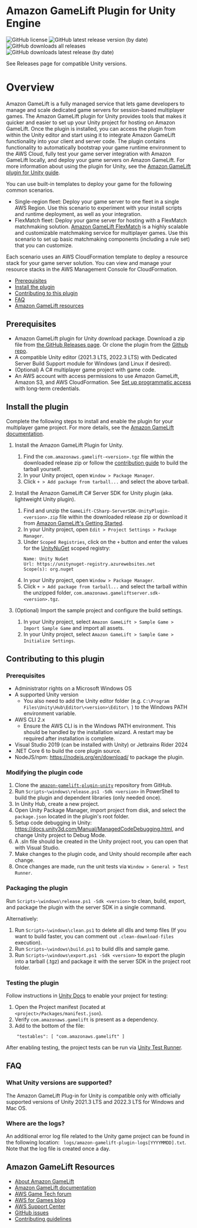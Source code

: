 # Amazon GameLift Plugin for Unity Engine

![GitHub license](https://img.shields.io/github/license/aws/amazon-gamelift-plugin-unity)
![GitHub latest release version (by date)](https://img.shields.io/github/v/release/aws/amazon-gamelift-plugin-unity)
![GitHub downloads all releases](https://img.shields.io/github/downloads/aws/amazon-gamelift-plugin-unity/total)
![GitHub downloads latest release (by date)](https://img.shields.io/github/downloads/aws/amazon-gamelift-plugin-unity/latest/total)

See Releases page for compatible Unity versions.

# Overview

Amazon GameLift is a fully managed service that lets game developers to manage and scale dedicated game servers for session-based multiplayer games. The Amazon GameLift plugin for Unity provides tools that makes it quicker and easier to set up your Unity project for hosting on Amazon GameLift. Once the plugin is installed, you can access the plugin from within the Unity editor and start using it to integrate Amazon GameLift functionality into your client and server code. The plugin contains functionality to automatically bootstrap your game runtime environment to the AWS Cloud, fully test your game server integration with Amazon GameLift locally, and deploy your game servers on Amazon GameLift. For more information about using the plugin for Unity, see the [Amazon GameLift plugin for Unity guide](https://docs.aws.amazon.com/gamelift/latest/developerguide/unity-plug-in.html).

You can use built-in templates to deploy your game for the following common scenarios. 
* Single-region fleet: Deploy your game server to one fleet in a single AWS Region. Use this scenario to experiment with your install scripts and runtime deployment, as well as your integration.
* FlexMatch fleet: Deploy your game server for hosting with a FlexMatch matchmaking solution. [Amazon GameLift FlexMatch](https://docs.aws.amazon.com/gamelift/latest/flexmatchguide/match-intro.html) is a highly scalable and customizable matchmaking service for multiplayer games. Use this scenario to set up basic matchmaking components (including a rule set) that you can customize.

Each scenario uses an AWS CloudFormation template to deploy a resource stack for your game server solution. You can view and manage your resource stacks in the AWS Management Console for CloudFormation.

- [Prerequisites](#prerequisites)
- [Install the plugin](#install-the-plugin)
- [Contributing to this plugin](#contributing-to-this-plugin)
- [FAQ](#faq)
- [Amazon GameLift resources](#amazon-gamelift-resources)

## Prerequisites

* Amazon GameLift plugin for Unity download package. Download a zip file from [the GitHub Releases page](https://github.com/aws/amazon-gamelift-plugin-unity/releases). Or clone the plugin from the [Github repo](https://github.com/aws/amazon-gamelift-plugin-unity).
* A compatible Unity editor (2021.3 LTS, 2022.3 LTS) with Dedicated Server Build Support module for Windows (and Linux if desired).
* (Optional) A C# multiplayer game project with game code.
* An AWS account with access permissions to use Amazon GameLift, Amazon S3, and AWS CloudFormation. See [Set up programmatic access](https://docs.aws.amazon.com/gamelift/latest/developerguide/setting-up-aws-login.html) with long-term credentials.

## Install the plugin

Complete the following steps to install and enable the plugin for your multiplayer game project. For more details, see the [Amazon GameLift documentation](https://docs.aws.amazon.com/gamelift/latest/developerguide/unity-plug-in-install.html).

1. Install the Amazon GameLift Plugin for Unity.
    1. Find the `com.amazonaws.gamelift-<version>.tgz` file within the downloaded release zip or follow the [contribution guide](CONTRIBUTING.md) to build the tarball yourself.
    1. In your Unity project, open `Window > Package Manager`.
    1. Click `+ > Add package from tarball...` and select the above tarball.

1. Install the Amazon GameLift C# Server SDK for Unity plugin (aka. lightweight Unity plugin).
    1. Find and unzip the `GameLift-CSharp-ServerSDK-UnityPlugin-<version>.zip` file within the downloaded release zip or download it from [Amazon GameLift's Getting Started](https://aws.amazon.com/gamelift/getting-started/).
    1. In your Unity project, open `Edit > Project Settings > Package Manager`.
    1. Under `Scoped Registries`, click on the `+` button and enter the values for the [UnityNuGet](https://github.com/xoofx/UnityNuGet) scoped registry:
        ```
        Name: Unity NuGet
        Url: https://unitynuget-registry.azurewebsites.net
        Scope(s): org.nuget
        ```
    1. In your Unity project, open `Window > Package Manager`.
    1. Click `+ > Add package from tarball...` and select the tarball within the unzipped folder, `com.amazonaws.gameliftserver.sdk-<version>.tgz`.

1. (Optional) Import the sample project and configure the build settings.
    1. In your Unity project, select `Amazon GameLift > Sample Game > Import Sample Game` and import all assets.
    1. In your Unity project, select `Amazon GameLift > Sample Game > Initialize Settings`.

## Contributing to this plugin

### Prerequisites

* Administrator rights on a Microsoft Windows OS
* A supported Unity version
    * You also need to add the Unity editor folder (e.g. `C:\Program Files\Unity\Hub\Editor\<version>\Editor\ `) to the Windows PATH environment variable.
* AWS CLI 2.x
    * Ensure the AWS CLI is in the Windows PATH environment. This should be handled by the installation wizard. A restart may be required after installation is complete.
* Visual Studio 2019 (can be installed with Unity) or Jetbrains Rider 2024
* .NET Core 6 to build the core plugin source.
* NodeJS/npm: https://nodejs.org/en/download/ to package the plugin.

### Modifying the plugin code

1. Clone the [`amazon-gamelift-plugin-unity`](https://github.com/aws/amazon-gamelift-plugin-unity) repository from GitHub.
1. Run `Scripts~\windows\release.ps1 -Sdk <version>` in PowerShell to build the plugin and dependent libraries (only needed once).
1. In Unity Hub, create a new project.
1. Open Unity Package Manager, import project from disk, and select the `package.json` located in the plugin's root folder.
1. Setup code debugging in Unity: https://docs.unity3d.com/Manual/ManagedCodeDebugging.html, and change Unity project to Debug Mode.
1. A .sln file should be created in the Unity project root, you can open that with Visual Studio.
1. Make changes to the plugin code, and Unity should recompile after each change.
1. Once changes are made, run the unit tests via `Window > General > Test Runner`.

### Packaging the plugin

Run `Scripts~\windows\release.ps1 -Sdk <version>` to clean, build, export, and package the plugin with the server SDK in a single command.

Alternatively:
1. Run `Scripts~\windows\clean.ps1` to delete all dlls and temp files (If you want to build faster, you can comment out `.clean-download-files` execution).
1. Run `Scripts~\windows\build.ps1` to build dlls and sample game.
1. Run `Scripts~\windows\export.ps1 -Sdk <version>` to export the plugin into a tarball (.tgz) and package it with the server SDK in the project root folder.

### Testing the plugin

Follow instructions in [Unity Docs](https://docs.unity3d.com/Manual/cus-tests.html#tests) to enable your project for testing:
1. Open the Project manifest (located at `<project>/Packages/manifest.json`).
1. Verify `com.amazonaws.gamelift` is present as a dependency.
1. Add to the bottom of the file:

````
    "testables": [ "com.amazonaws.gamelift" ]
````

After enabling testing, the project tests can be run via [Unity Test Runner](https://docs.unity3d.com/2017.4/Documentation/Manual/testing-editortestsrunner.html).

## FAQ

### What Unity versions are supported?

The Amazon GameLift Plug-in for Unity is compatible only with officially supported versions of Unity 2021.3 LTS and 2022.3 LTS for Windows and Mac OS.

### Where are the logs?

An additional error log file related to the Unity game project can be found in the following location: `
logs/amazon-gamelift-plugin-logs[YYYYMMDD].txt`. Note that the log file is created once a day.

## Amazon GameLift Resources

* [About Amazon GameLift](https://aws.amazon.com/gamelift/)
* [Amazon GameLift documentation](https://docs.aws.amazon.com/gamelift/)
* [AWS Game Tech forum](https://repost.aws/topics/TAo6ggvxz6QQizjo9YIMD35A/game-tech/c/amazon-gamelift)
* [AWS for Games blog](https://aws.amazon.com/blogs/gametech/)
* [AWS Support Center](https://console.aws.amazon.com/support/home)
* [GitHub issues](https://github.com/aws/amazon-gamelift-plugin-unity/issues)
* [Contributing guidelines](CONTRIBUTING.md)


